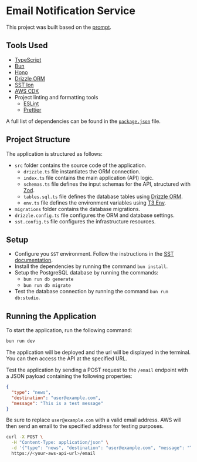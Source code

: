 # Email Notification Service

This project was built based on the [prompt](PROMPT.md). 

## Tools Used

- [TypeScript](https://www.typescriptlang.org/)
- [Bun](https://bun.sh/)
- [Hono](https://honojs.dev/)
- [Drizzle ORM](https://drizzle-orm.com/)
- [SST Ion](https://ion.sst.dev/)
- [AWS CDK](https://aws.amazon.com/cdk/)
- Project linting and formatting tools
  - [ESLint](https://eslint.org/)
  - [Prettier](https://prettier.io/)
  
A full list of dependencies can be found in the [`package.json`](./package.json) file.

## Project Structure

The application is structured as follows:

- `src` folder contains the source code of the application.
  - `drizzle.ts` file instantiates the ORM connection.
  - `index.ts` file contains the main application (API) logic.
  - `schemas.ts` file defines the input schemas for the API, structured with [Zod](https://zod.dev/).
  - `tables.sql.ts` file defines the database tables using [Drizzle ORM](https://drizzle-orm.com/).
  - `env.ts` file defines the environment variables using [T3 Env](https://github.com/T3-OSS/env-core).
- `migrations` folder contains the database migrations.
- `drizzle.config.ts` file configures the ORM and database settings.
- `sst.config.ts` file configures the infrastructure resources.

## Setup

- Configure you `SST` environment. Follow the instructions in the [SST documentation](https://ion.sst.dev/docs/).
- Install the dependencies by running the command `bun install`.
- Setup the PostgreSQL database by running the commands: 
  - `bun run db generate`
  - `bun run db migrate`
- Test the database connection by running the command `bun run db:studio`.

## Running the Application

To start the application, run the following command:

```bash
bun run dev
```

The application will be deployed and the url will be displayed in the terminal. You can then access the API at the specified URL.

Test the application by sending a POST request to the `/email` endpoint with a JSON payload containing the following properties:

```json
{
  "type": "news",
  "destination": "user@example.com",
  "message": "This is a test message"
}
```

Be sure to replace `user@example.com` with a valid email address. AWS will then send an email to the specified address for testing purposes.

```bash
curl -X POST \
  -H "Content-Type: application/json" \
  -d '{"type": "news", "destination": "user@example.com", "message": "This is a test message"}' \
  https://<your-aws-api-url>/email
```

